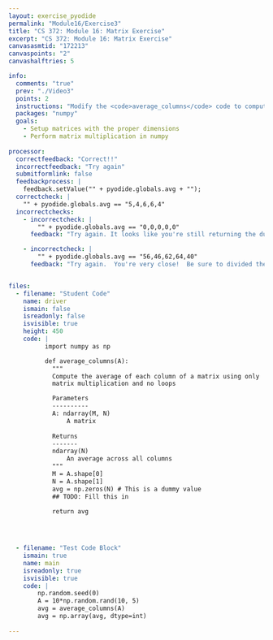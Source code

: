 ```yaml
---
layout: exercise_pyodide
permalink: "Module16/Exercise3"
title: "CS 372: Module 16: Matrix Exercise"
excerpt: "CS 372: Module 16: Matrix Exercise"
canvasasmtid: "172213"
canvaspoints: "2"
canvashalftries: 5

info:
  comments: "true"
  prev: "./Video3"
  points: 2
  instructions: "Modify the <code>average_columns</code> code to compute the average of every column with a matrix multiplication.  The easiest way to do this is to create a row matrix of 1s that you multiply on the left.  This matrix multiplication will perform the sum of all elements in each column.  Then, you should element-wise divide the result by the number of rows to finalize the average.  Use the command <code>np.ones((1, num))</code> to create a row matrix with <code>num</code> elements, then use <code>np.dot(A, B)</code> to multiply two matrices."
  packages: "numpy"
  goals:
    - Setup matrices with the proper dimensions
    - Perform matrix multiplication in numpy
    
processor:  
  correctfeedback: "Correct!!" 
  incorrectfeedback: "Try again"
  submitformlink: false
  feedbackprocess: | 
    feedback.setValue("" + pyodide.globals.avg + "");
  correctcheck: |
    "" + pyodide.globals.avg == "5,4,6,6,4"
  incorrectchecks:
    - incorrectcheck: |
        "" + pyodide.globals.avg == "0,0,0,0,0"
      feedback: "Try again. It looks like you're still returning the dummy values." 

    - incorrectcheck: |
        "" + pyodide.globals.avg == "56,46,62,64,40"
      feedback: "Try again.  You're very close!  Be sure to divided the averages by M." 


files:
  - filename: "Student Code"
    name: driver
    ismain: false
    isreadonly: false
    isvisible: true
    height: 450
    code: | 
          import numpy as np

          def average_columns(A):
            """
            Compute the average of each column of a matrix using only
            matrix multiplication and no loops

            Parameters
            ----------
            A: ndarray(M, N)
                A matrix
            
            Returns
            -------
            ndarray(N)
                An average across all columns
            """
            M = A.shape[0]
            N = A.shape[1]
            avg = np.zeros(N) # This is a dummy value
            ## TODO: Fill this in
            
            return avg
              



  - filename: "Test Code Block"
    ismain: true
    name: main
    isreadonly: true
    isvisible: true
    code: |
        np.random.seed(0)
        A = 10*np.random.rand(10, 5)
        avg = average_columns(A)
        avg = np.array(avg, dtype=int)
        
---
```

